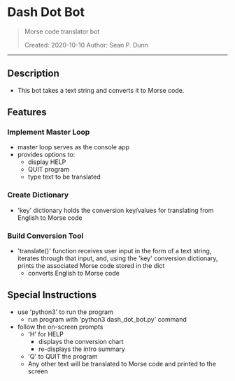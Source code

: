 # Dash Dot Bot

> Morse code translator bot
>
> Created: 2020-10-10
> Author: Sean P. Dunn

***

## Description

- This bot takes a text string and converts it to Morse code.

## Features

### Implement Master Loop

- master loop serves as the console app
- provides options to:
  - display HELP
  - QUIT program
  - type text to be translated

### Create Dictionary

- 'key' dictionary holds the conversion key/values for translating from English to Morse code

### Build Conversion Tool

- 'translate()' function receives user input in the form of a text string, iterates through that input, and, using the 'key' conversion dictionary, prints the associated Morse code stored in the dict
  - converts English to Morse code

## Special Instructions

- use 'python3' to run the program
  - run program with 'python3 dash_dot_bot.py' command
- follow the on-screen prompts
  - 'H' for HELP
    - displays the conversion chart
    - re-displays the intro summary
  - 'Q' to QUIT the program
  - Any other text will be translated to Morse code and printed to the screen

